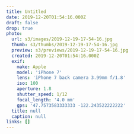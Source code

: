```yaml
---
title: Untitled
date: 2019-12-20T01:54:16.000Z
draft: false
drop: true
photo:
  url: s3/images/2019-12-19-17-54-16.jpg
  thumb: s3/thumbs/2019-12-19-17-54-16.jpg
  preview: s3/previews/2019-12-19-17-54-16.jpg
  created: 2019-12-20T01:54:16.000Z
  exif:
    make: Apple
    model: 'iPhone 7'
    lens: 'iPhone 7 back camera 3.99mm f/1.8'
    iso: 100
    aperture: 1.8
    shutter_speed: 1/12
    focal_length: '4.0 mm'
    gps: '47.7573583333333 -122.243522222222'
  title: null
  caption: null
links: []
---
```

